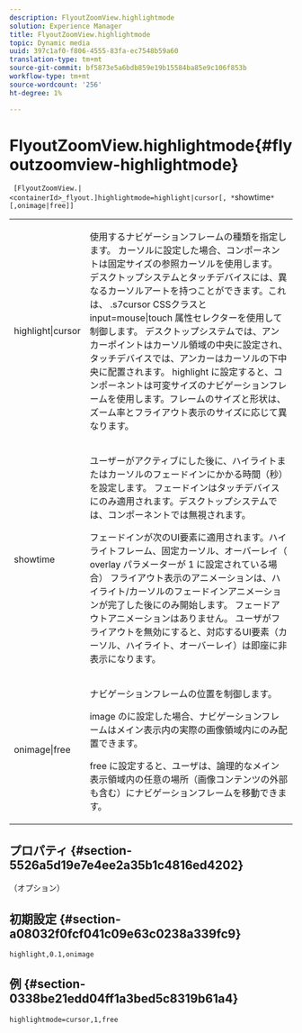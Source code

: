 ```yaml
---
description: FlyoutZoomView.highlightmode
solution: Experience Manager
title: FlyoutZoomView.highlightmode
topic: Dynamic media
uuid: 397c1af0-f806-4555-83fa-ec7548b59a60
translation-type: tm+mt
source-git-commit: bf5873e5a6bdb859e19b15584ba85e9c106f853b
workflow-type: tm+mt
source-wordcount: '256'
ht-degree: 1%

---
```



# FlyoutZoomView.highlightmode{#flyoutzoomview-highlightmode}

` [FlyoutZoomView.|<containerId>_flyout.]highlightmode=highlight|cursor[, *`showtime`*[,onimage|free]]`

<table id="table_C6F4C663099F40698874731590A22924"> 
 <tbody> 
  <tr> 
   <td colname="col1"> <p> <span class="codeph"> highlight|cursor  </span> </p> </td> 
   <td colname="col2"> <p> 使用するナビゲーションフレームの種類を指定します。 <span class="codeph">カーソル</span>に設定した場合、コンポーネントは固定サイズの参照カーソルを使用します。 デスクトップシステムとタッチデバイスには、異なるカーソルアートを持つことができます。これは、<span class="codeph"> .s7cursor </span> CSSクラスと<span class="codeph"> input=mouse|touch </span>属性セレクターを使用して制御します。 デスクトップシステムでは、アンカーポイントはカーソル領域の中央に設定され、タッチデバイスでは、アンカーはカーソルの下中央に配置されます。 <span class="codeph"> highlight </span>に設定すると、コンポーネントは可変サイズのナビゲーションフレームを使用します。フレームのサイズと形状は、ズーム率とフライアウト表示のサイズに応じて異なります。 </p> </td> 
  </tr> 
  <tr> 
   <td colname="col1"> <p> <span class="codeph"> <span class="varname"> showtime  </span> </span> </p> </td> 
   <td colname="col2"> <p> ユーザーがアクティブにした後に、ハイライトまたはカーソルのフェードインにかかる時間（秒）を設定します。 フェードインはタッチデバイスにのみ適用されます。デスクトップシステムでは、コンポーネントでは無視されます。 </p> <p>フェードインが次のUI要素に適用されます。ハイライトフレーム、固定カーソル、オーバーレイ（<span class="codeph"> overlay </span>パラメーターが<span class="codeph"> 1 </span>に設定されている場合） フライアウト表示のアニメーションは、ハイライト/カーソルのフェードインアニメーションが完了した後にのみ開始します。 フェードアウトアニメーションはありません。 ユーザがフライアウトを無効にすると、対応するUI要素（カーソル、ハイライト、オーバーレイ）は即座に非表示になります。 </p> </td> 
  </tr> 
  <tr> 
   <td colname="col1"> <p> <span class="codeph"> onimage|free  </span> </p> </td> 
   <td colname="col2"> <p> ナビゲーションフレームの位置を制御します。 </p> <p>image </span>の<span class="codeph">に設定した場合、ナビゲーションフレームはメイン表示内の実際の画像領域内にのみ配置できます。 </span></p> <p><span class="codeph"> free </span>に設定すると、ユーザは、論理的なメイン表示領域内の任意の場所（画像コンテンツの外部も含む）にナビゲーションフレームを移動できます。 </p> </td> 
  </tr> 
 </tbody> 
</table>

## プロパティ {#section-5526a5d19e7e4ee2a35b1c4816ed4202}

（オプション）

## 初期設定 {#section-a08032f0fcf041c09e63c0238a339fc9}

`highlight,0.1,onimage`

## 例 {#section-0338be21edd04ff1a3bed5c8319b61a4}

`highlightmode=cursor,1,free`
